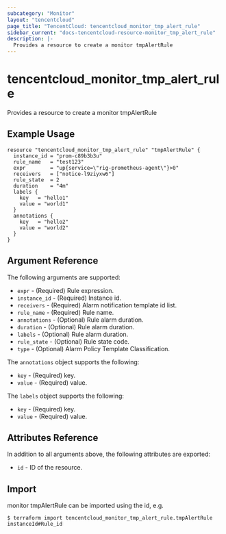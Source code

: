 ```yaml
---
subcategory: "Monitor"
layout: "tencentcloud"
page_title: "TencentCloud: tencentcloud_monitor_tmp_alert_rule"
sidebar_current: "docs-tencentcloud-resource-monitor_tmp_alert_rule"
description: |-
  Provides a resource to create a monitor tmpAlertRule
---
```


# tencentcloud_monitor_tmp_alert_rule

Provides a resource to create a monitor tmpAlertRule

## Example Usage

```hcl
resource "tencentcloud_monitor_tmp_alert_rule" "tmpAlertRule" {
  instance_id = "prom-c89b3b3u"
  rule_name   = "test123"
  expr        = "up{service=\"rig-prometheus-agent\"}>0"
  receivers   = ["notice-l9ziyxw6"]
  rule_state  = 2
  duration    = "4m"
  labels {
    key   = "hello1"
    value = "world1"
  }
  annotations {
    key   = "hello2"
    value = "world2"
  }
}
```

## Argument Reference

The following arguments are supported:

* `expr` - (Required) Rule expression.
* `instance_id` - (Required) Instance id.
* `receivers` - (Required) Alarm notification template id list.
* `rule_name` - (Required) Rule name.
* `annotations` - (Optional) Rule alarm duration.
* `duration` - (Optional) Rule alarm duration.
* `labels` - (Optional) Rule alarm duration.
* `rule_state` - (Optional) Rule state code.
* `type` - (Optional) Alarm Policy Template Classification.

The `annotations` object supports the following:

* `key` - (Required) key.
* `value` - (Required) value.

The `labels` object supports the following:

* `key` - (Required) key.
* `value` - (Required) value.

## Attributes Reference

In addition to all arguments above, the following attributes are exported:

* `id` - ID of the resource.



## Import

monitor tmpAlertRule can be imported using the id, e.g.
```
$ terraform import tencentcloud_monitor_tmp_alert_rule.tmpAlertRule instanceId#Rule_id
```

